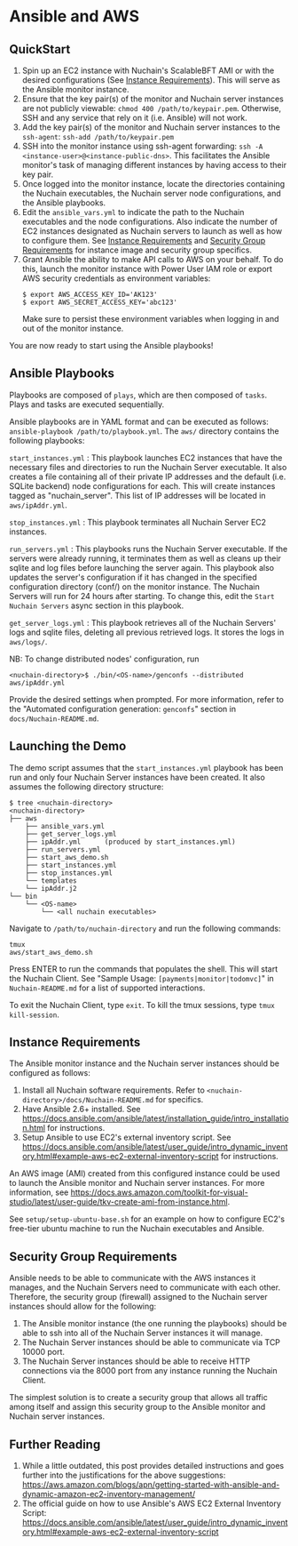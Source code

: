 # Ansible and AWS

## QuickStart
1. Spin up an EC2 instance with Nuchain's ScalableBFT AMI or with the desired configurations
   (See [Instance Requirements](#instance-requirements)). This will serve as the Ansible monitor instance.
2. Ensure that the key pair(s) of the monitor and Nuchain server instances are not publicly
   viewable: `chmod 400 /path/to/keypair.pem`. Otherwise, SSH and any service that rely on it (i.e. Ansible)
   will not work.
3. Add the key pair(s) of the monitor and Nuchain server instances to the `ssh-agent`:
   `ssh-add /path/to/keypair.pem`
4. SSH into the monitor instance using ssh-agent forwarding: `ssh -A <instance-user>@<instance-public-dns>`.
   This facilitates the Ansible monitor's task of managing different instances by having access to their key pair.
5. Once logged into the monitor instance, locate the directories containing the Nuchain executables,
   the Nuchain server node configurations, and the Ansible playbooks.
6. Edit the `ansible_vars.yml` to indicate the path to the Nuchain executables and the node configurations.
   Also indicate the number of EC2 instances designated as Nuchain servers to launch as well as how to configure
   them. See [Instance Requirements](#instance-requirements) and [Security Group Requirements](#security-group-requirements) for instance image
   and security group specifics.
7. Grant Ansible the ability to make API calls to AWS on your behalf. To do this, launch the monitor instance with
   Power User IAM role or export AWS security credentials as environment variables:
   ```
   $ export AWS_ACCESS_KEY_ID='AK123'
   $ export AWS_SECRET_ACCESS_KEY='abc123'
   ```
   Make sure to persist these environment variables when logging in and out of the monitor instance.

You are now ready to start using the Ansible playbooks!

## Ansible Playbooks
Playbooks are composed of `plays`, which are then composed of `tasks`. Plays
and tasks are executed sequentially.

Ansible playbooks are in YAML format and can be executed as follows:
`ansible-playbook /path/to/playbook.yml`. The `aws/` directory contains the
following playbooks:

`start_instances.yml` : This playbook launches EC2 instances that have the
                        necessary files and directories to run the Nuchain
                        Server executable. It also creates a file containing
                        all of their private IP addresses and the default
                        (i.e. SQLite backend) node configurations for each.
                        This will create instances tagged as "nuchain_server".
                        This list of IP addresses will be located in
                        `aws/ipAddr.yml`.

`stop_instances.yml` : This playbook terminates all Nuchain Server EC2
                       instances.

`run_servers.yml` : This playbooks runs the Nuchain Server executable. If the
                    servers were already running, it terminates them as well
                    as cleans up their sqlite and log files before launching
                    the server again. This playbook also updates the server's
                    configuration if it has changed in the specified
                    configuration directory (conf/) on the monitor instance.
                    The Nuchain Servers will run for 24 hours after starting.
                    To change this, edit the `Start Nuchain Servers` async
                    section in this playbook.

`get_server_logs.yml` : This playbook retrieves all of the Nuchain Servers' logs
                        and sqlite files, deleting all previous retrieved logs.
                        It stores the logs in `aws/logs/`.

NB: To change distributed nodes' configuration, run
```
<nuchain-directory>$ ./bin/<OS-name>/genconfs --distributed aws/ipAddr.yml
```
Provide the desired settings when prompted. For more information, refer to the
"Automated configuration generation: `genconfs`" section in `docs/Nuchain-README.md`.

## Launching the Demo
The demo script assumes that the `start_instances.yml` playbook has been run and only
four Nuchain Server instances have been created. It also assumes the following directory structure:
```
$ tree <nuchain-directory>
<nuchain-directory>
├── aws
    ├── ansible_vars.yml
    ├── get_server_logs.yml
    ├── ipAddr.yml		(produced by start_instances.yml)
    ├── run_servers.yml
    ├── start_aws_demo.sh
    ├── start_instances.yml
    ├── stop_instances.yml
    └── templates
	└── ipAddr.j2
└── bin
    └── <OS-name>
        └── <all nuchain executables>
```

Navigate to `/path/to/nuchain-directory` and run the following commands:
```
tmux
aws/start_aws_demo.sh
```
Press ENTER to run the commands that populates the shell. This will start the Nuchain Client.
See "Sample Usage: `[payments|monitor|todomvc]`" in `Nuchain-README.md` for a list of supported interactions.

To exit the Nuchain Client, type `exit`. To kill the tmux sessions, type `tmux kill-session`.

## Instance Requirements
The Ansible monitor instance and the Nuchain server instances should be configured as follows:
1. Install all Nuchain software requirements. Refer to `<nuchain-directory>/docs/Nuchain-README.md` for specifics.
2. Have Ansible 2.6+ installed.
   See <https://docs.ansible.com/ansible/latest/installation_guide/intro_installation.html> for instructions.
3. Setup Ansible to use EC2's external inventory script.
   See <https://docs.ansible.com/ansible/latest/user_guide/intro_dynamic_inventory.html#example-aws-ec2-external-inventory-script> for instructions.

An AWS image (AMI) created from this configured instance could be used to launch the Ansible monitor and Nuchain server
instances. For more information, see <https://docs.aws.amazon.com/toolkit-for-visual-studio/latest/user-guide/tkv-create-ami-from-instance.html>.

See `setup/setup-ubuntu-base.sh` for an example on how to configure EC2's free-tier ubuntu machine to run
the Nuchain executables and Ansible.


## Security Group Requirements
Ansible needs to be able to communicate with the AWS instances it manages, and the Nuchain Servers need to communicate
with each other. Therefore, the security group (firewall) assigned to the Nuchain server instances
should allow for the following:
1. The Ansible monitor instance (the one running the playbooks) should be able to ssh into
   all of the Nuchain Server instances it will manage.
2. The Nuchain Server instances should be able to communicate via TCP 10000 port.
3. The Nuchain Server instances should be able to receive HTTP connections via the 8000 port from
   any instance running the Nuchain Client.

The simplest solution is to create a security group that allows all traffic among itself and assign this security
group to the Ansible monitor and Nuchain server instances.

## Further Reading
1. While a little outdated, this post provides detailed instructions and goes further into the justifications for the
   above suggestions: <https://aws.amazon.com/blogs/apn/getting-started-with-ansible-and-dynamic-amazon-ec2-inventory-management/>
2. The official guide on how to use Ansible's AWS EC2 External Inventory Script:
   <https://docs.ansible.com/ansible/latest/user_guide/intro_dynamic_inventory.html#example-aws-ec2-external-inventory-script>
